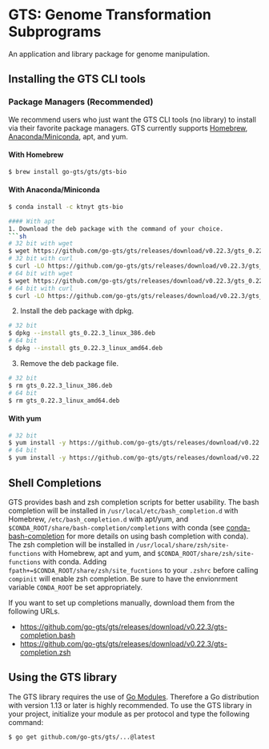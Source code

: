 # GTS: Genome Transformation Subprograms
An application and library package for genome manipulation.

## Installing the GTS CLI tools
### Package Managers (Recommended)
We recommend users who just want the GTS CLI tools (no library) to install via their favorite package managers.
GTS currently supports [Homebrew](https://brew.sh), [Anaconda/Miniconda](https://www.anaconda.com), apt, and yum.

#### With Homebrew
```sh
$ brew install go-gts/gts/gts-bio
```

#### With Anaconda/Miniconda
```sh
$ conda install -c ktnyt gts-bio

#### With apt
1. Download the deb package with the command of your choice.
```sh
# 32 bit with wget
$ wget https://github.com/go-gts/gts/releases/download/v0.22.3/gts_0.22.3_linux_386.deb
# 32 bit with curl
$ curl -LO https://github.com/go-gts/gts/releases/download/v0.22.3/gts_0.22.3_linux_386.deb
# 64 bit with wget
$ wget https://github.com/go-gts/gts/releases/download/v0.22.3/gts_0.22.3_linux_amd64.deb
# 64 bit with curl
$ curl -LO https://github.com/go-gts/gts/releases/download/v0.22.3/gts_0.22.3_linux_amd64.deb
```

2. Install the deb package with dpkg.
```sh
# 32 bit
$ dpkg --install gts_0.22.3_linux_386.deb
# 64 bit
$ dpkg --install gts_0.22.3_linux_amd64.deb
```

3. Remove the deb package file.
```sh
# 32 bit
$ rm gts_0.22.3_linux_386.deb
# 64 bit
$ rm gts_0.22.3_linux_amd64.deb
```

#### With yum
```sh
# 32 bit
$ yum install -y https://github.com/go-gts/gts/releases/download/v0.22.3/gts_0.22.3_linux_386.rpm
# 64 bit
$ yum install -y https://github.com/go-gts/gts/releases/download/v0.22.3/gts_0.22.3_linux_amd64.rpm
```

## Shell Completions
GTS provides bash and zsh completion scripts for better usability. The bash completion will be installed in `/usr/local/etc/bash_completion.d` with Homebrew, `/etc/bash_completion.d` with apt/yum, and `$CONDA_ROOT/share/bash-completion/completions` with conda (see [conda-bash-completion](https://github.com/tartansandal/conda-bash-completion) for more details on using bash completion with conda). The zsh completion will be installed in `/usr/local/share/zsh/site-functions` with Homebrew, apt and yum, and `$CONDA_ROOT/share/zsh/site-functions` with conda. Adding `fpath+=$CONDA_ROOT/share/zsh/site_fucntions` to your `.zshrc` before calling `compinit` will enable zsh completion. Be sure to have the envionrment variable `CONDA_ROOT` be set appropriately.

If you want to set up completions manually, download them from the following URLs.

- https://github.com/go-gts/gts/releases/download/v0.22.3/gts-completion.bash
- https://github.com/go-gts/gts/releases/download/v0.22.3/gts-completion.zsh

## Using the GTS library
The GTS library requires the use of [Go Modules](https://blog.golang.org/using-go-modules). Therefore a Go distribution with version 1.13 or later is highly recommended. To use the GTS library in your project, initialize your module as per protocol and type the following command:

```sh
$ go get github.com/go-gts/gts/...@latest
```
